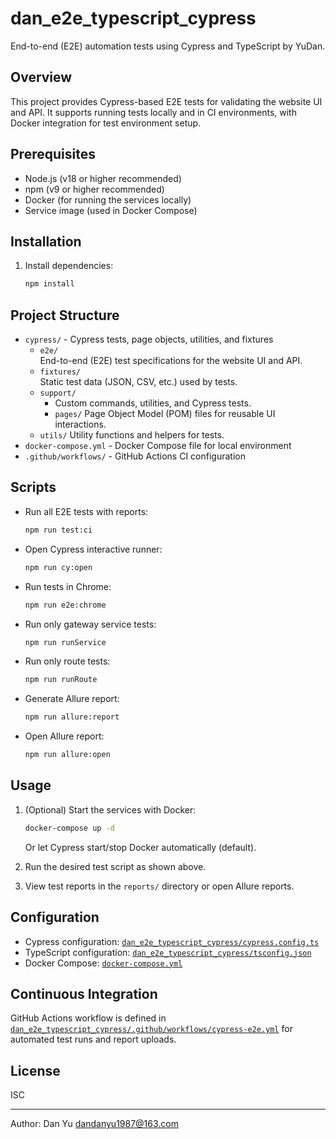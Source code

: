 # dan_e2e_typescript_cypress

End-to-end (E2E) automation tests using Cypress and TypeScript by YuDan.

## Overview

This project provides Cypress-based E2E tests for validating the website UI and API. It supports running tests locally and in CI environments, with Docker integration for test environment setup.

## Prerequisites

- Node.js (v18 or higher recommended)
- npm (v9 or higher recommended)
- Docker (for running the services locally)
- Service image (used in Docker Compose)

## Installation

1. Install dependencies:
   ```sh
   npm install
   ```

## Project Structure

- `cypress/` - Cypress tests, page objects, utilities, and fixtures
   - `e2e/`  
     End-to-end (E2E) test specifications for the website UI and API.
   - `fixtures/`  
     Static test data (JSON, CSV, etc.) used by tests.
   - `support/`  
      - Custom commands, utilities, and Cypress tests.
      - `pages/` 
        Page Object Model (POM) files for reusable UI interactions.
   - `utils/`
     Utility functions and helpers for tests.
- `docker-compose.yml` - Docker Compose file for local environment
- `.github/workflows/` - GitHub Actions CI configuration

## Scripts

- Run all E2E tests with reports:
  ```sh
  npm run test:ci
  ```

- Open Cypress interactive runner:
  ```sh
  npm run cy:open
  ```

- Run tests in Chrome:
  ```sh
  npm run e2e:chrome
  ```

- Run only gateway service tests:
  ```sh
  npm run runService
  ```

- Run only route tests:
  ```sh
  npm run runRoute
  ```

- Generate Allure report:
  ```sh
  npm run allure:report
  ```

- Open Allure report:
  ```sh
  npm run allure:open
  ```

## Usage

1. (Optional) Start the services with Docker:
   ```sh
   docker-compose up -d
   ```
   Or let Cypress start/stop Docker automatically (default).

2. Run the desired test script as shown above.

3. View test reports in the `reports/` directory or open Allure reports.

## Configuration

- Cypress configuration: [`dan_e2e_typescript_cypress/cypress.config.ts`](dan_e2e_typescript_cypress/cypress.config.ts )
- TypeScript configuration: [`dan_e2e_typescript_cypress/tsconfig.json`](dan_e2e_typescript_cypress/tsconfig.json )
- Docker Compose: [`docker-compose.yml`](docker-compose.yml )

## Continuous Integration

GitHub Actions workflow is defined in [`dan_e2e_typescript_cypress/.github/workflows/cypress-e2e.yml`](dan_e2e_typescript_cypress/.github/workflows/cypress-e2e.yml ) for automated test runs and report uploads.

## License

ISC

---

Author: Dan Yu <dandanyu1987@163.com>
